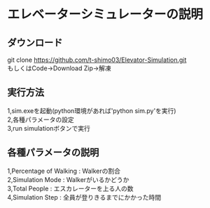 # エレベーターシミュレーターの説明  
  
## ダウンロード  
git clone https://github.com/t-shimo03/Elevator-Simulation.git  
もしくはCode→Download Zip→解凍  
  
## 実行方法
1,sim.exeを起動(python環境があれば'python sim.py'を実行)  
2,各種パラメータの設定  
3,run simulationボタンで実行  
  
## 各種パラメータの説明  
1,Percentage of Walking : Walkerの割合  
2,Simulation Mode : Walkerがいるかどうか  
3,Total People : エスカレーターを上る人の数   
4,Simulation Step : 全員が登りきるまでにかかった時間  
